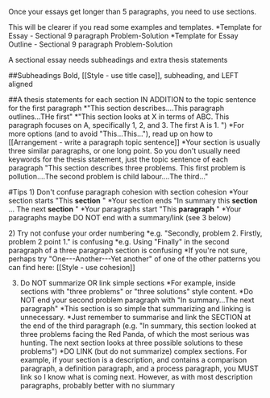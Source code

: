 Once your essays get longer than 5 paragraphs, you need to use sections.

This will be clearer if you read some examples and templates.
*Template for Essay - Sectional 9 paragraph Problem-Solution
*Template for Essay Outline - Sectional 9 paragraph Problem-Solution

A sectional essay needs subheadings and extra thesis statements

##Subheadings
Bold, [[Style - use title case]], subheading, and LEFT aligned

##A thesis statements for each section
IN ADDITION to the topic sentence for the first paragraph
*"This section describes....This paragraph outlines...THe first"
*"This section looks at X in terms of ABC. This paragraph focuses on A, specifically 1, 2, and 3. The first A is 1. ")
*For more options (and to avoid "This...This..."), read up on how to [[Arrangement - write a paragraph topic sentence]]
*Your section is usually three similar paragraphs, or one long point. So you don't usually need keywords for the thesis statement, just the topic sentence of each paragraph "This section describes three problems. This first problem is pollution....The second problem is child labour....The third..."

#Tips
<red>1) Don't confuse paragraph cohesion with section cohesion
*Your section starts "This __section__ "
*Your section ends  "In summary this __section__ ... The next __section__ "
*Your paragraphs start "This __paragraph__ "
*Your paragraphs maybe DO NOT end with a summary/link (see 3 below)

<red>2) Try not confuse your order numbering</red>
*e.g. "Secondly, problem 2. Firstly, problem 2 point 1." is confusing
*e.g. Using "Finally" in the second paragraph of a three paragraph section is confusing
*If you're not sure, perhaps try "One---Another---Yet another" of one of the other patterns you can find here: [[Style - use cohesion]]

3) Do NOT summarize OR link simple sections
*For example, inside sections with "three problems" or "three solutions" style content.
*Do NOT end your second problem paragraph with "In summary...The next paragraph"
*This section is so simple that summarizing and linking is unnecessary.
*Just remember to summarise and link the SECTION at the end of the third paragraph (e.g. "In summary, this section looked at three problems facing the Red Panda, of which the most serious was hunting. The next section looks at three possible solutions to these problems")
*DO LINK (but do not summarize) complex sections. For example, if your section is a description, and contains a comparison paragraph, a definition paragraph, and a process paragraph, you MUST link so I know what is coming next. However, as with most description paragraphs, probably better with no siummary
